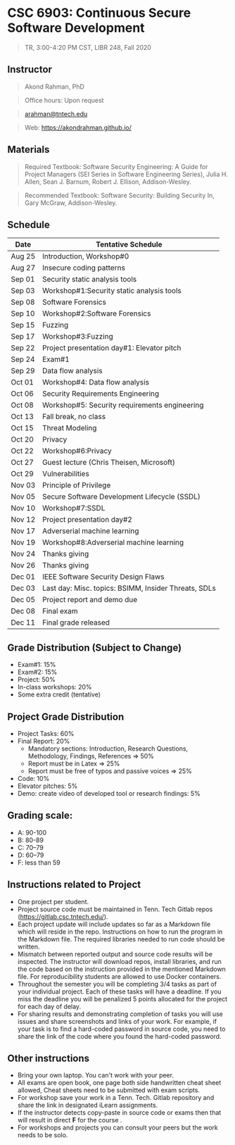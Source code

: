 # CSC 6903: Continuous Secure Software Development 
> TR, 3:00-4:20 PM CST, LIBR 248, Fall 2020 

## Instructor 

> Akond Rahman, PhD 

> Office hours: Upon request 

> arahman@tntech.edu 

> Web: https://akondrahman.github.io/ 




## Materials 

> Required Textbook: Software Security Engineering: A Guide for Project Managers (SEI Series in Software Engineering Series), Julia H. Allen, Sean J. Barnum, Robert J. Ellison, Addison-Wesley. 

> Recommended Textbook:  Software Security: Building Security In, Gary McGraw, Addison-Wesley.    



## Schedule 


| Date    | Tentative Schedule                                     |
|---------|--------------------------------------------------------|
| Aug 25  | Introduction, Workshop#0                               |
| Aug 27  | Insecure coding patterns                               |
| Sep 01  | Security static analysis tools                         |
| Sep 03  | Workshop#1:Security static analysis tools              |
| Sep 08  | Software Forensics                                     |
| Sep 10  | Workshop#2:Software Forensics                          |
| Sep 15  | Fuzzing                                                |
| Sep 17  | Workshop#3:Fuzzing                                     |
| Sep 22  | Project presentation day#1: Elevator pitch             |
| Sep 24  | Exam#1                                                 |
| Sep 29  | Data flow analysis                                     |
| Oct 01  | Workshop#4: Data flow analysis                         |
| Oct 06  | Security Requirements Engineering                      |
| Oct 08  | Workshop#5: Security requirements engineering          |
| Oct 13  | Fall break, no class                                   |
| Oct 15  | Threat Modeling                                        |
| Oct 20  | Privacy                                                |
| Oct 22  | Workshop#6:Privacy                                     |
| Oct 27  | Guest lecture (Chris Theisen, Microsoft)               |                                             
| Oct 29  | Vulnerabilities                                        |                 
| Nov 03  | Principle of Privilege                                 |
| Nov 05  | Secure Software Development Lifecycle (SSDL)           |
| Nov 10  | Workshop#7:SSDL                                        |
| Nov 12  | Project presentation day#2                             |
| Nov 17  | Adverserial machine learning                           |
| Nov 19  | Workshop#8:Adverserial machine learning                |
| Nov 24  | Thanks giving                                          |
| Nov 26  | Thanks giving                                          |    
| Dec 01  | IEEE Software Security Design Flaws                    |
| Dec 03  | Last day: Misc. topics: BSIMM, Insider Threats, SDLs   |
| Dec 05  | Project report and demo due                            |
| Dec 08  | Final exam                                             |
| Dec 11  | Final grade released                                   |

 
## Grade Distribution (Subject to Change)

- Exam#1: 15%
- Exam#2: 15% 
- Project: 50% 
- In-class workshops: 20% 
- Some extra credit (tentative) 

## Project Grade Distribution 
- Project Tasks: 60%
- Final Report: 20%
  - Mandatory sections: Introduction, Research Questions, Methodology, Findings, References => 50% 
  - Report must be in Latex => 25% 
  - Report must be free of typos and passive voices => 25% 
- Code: 10% 
- Elevator pitches: 5% 
- Demo: create video of developed tool or research findings: 5%


## Grading scale: 
  - A: 90-100 
  - B: 80-89 
  - C: 70–79 
  - D: 60–79 
  - F: less than 59


## Instructions related to Project 
- One project per student.  
- Project source code must be maintained in Tenn. Tech Gitlab repos (https://gitlab.csc.tntech.edu/). 
- Each project update will include updates so far as a Markdown file which will reside in the repo. Instructions on how to run the program in the Markdown file. The required libraries needed to run code should be written.  
- Mismatch between reported output and source code results will be inspected. The instructor will download repos, install libraries, and run the code based on the instruction provided in the mentioned Markdown file. For reproducibility students are allowed to use Docker containers.   
- Throughout the semester you will be completing 3/4 tasks as part of your individual project. Each of these tasks will have a deadline. If you miss the deadline you will be penalized 5 points allocated for the project for each day of delay. 
- For sharing results and demonstrating completion of tasks you will use issues and share screenshots and links of your work. For example, if your task is to find a hard-coded password in source code, you need to share the link of the code where you found the hard-coded password. 


## Other instructions 
- Bring your own laptop. You can't work with your peer. 
- All exams are open book, one page both side handwritten cheat sheet allowed, Cheat sheets need to be submitted with exam scripts. 
- For workshop save your work in a Tenn. Tech. Gitlab repository and share the link in designated iLearn assignments. 
- If the instructor detects copy-paste in source code or exams then that will result in direct **F** for the course .  
- For workshops and projects you can consult your peers but the work needs to be solo. 


